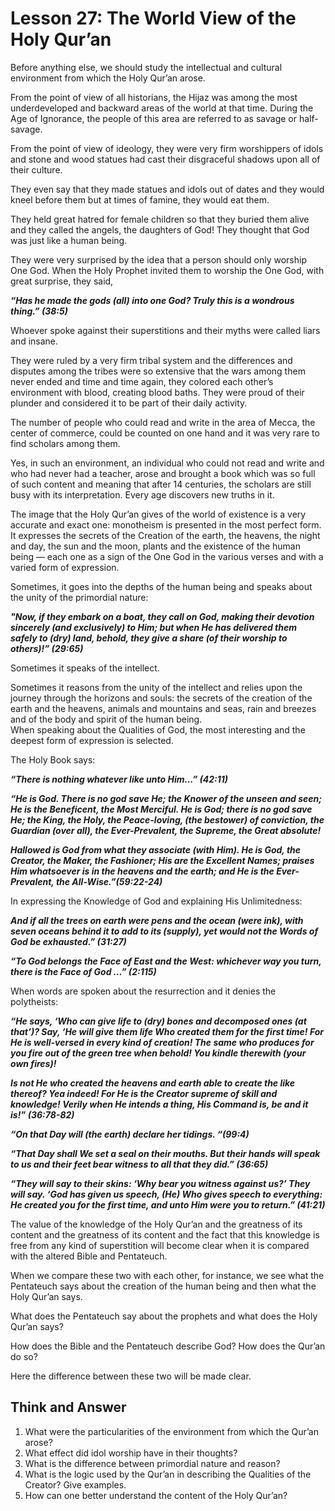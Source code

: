 Lesson 27: The World View of the Holy Qur’an
============================================

Before anything else, we should study the intellectual and cultural
environment from which the Holy Qur’an arose.

From the point of view of all historians, the Hijaz was among the most
underdeveloped and backward areas of the world at that time. During the
Age of Ignorance, the people of this area are referred to as savage or
half-savage.

From the point of view of ideology, they were very firm worshippers of
idols and stone and wood statues had cast their disgraceful shadows upon
all of their culture.

They even say that they made statues and idols out of dates and they
would kneel before them but at times of famine, they would eat them.

They held great hatred for female children so that they buried them
alive and they called the angels, the daughters of God! They thought
that God was just like a human being.

They were very surprised by the idea that a person should only worship
One God. When the Holy Prophet invited them to worship the One God, with
great surprise, they said,

***“Has he made the gods (all) into one God? Truly this is a wondrous
thing.” (38:5)***

Whoever spoke against their superstitions and their myths were called
liars and insane.

They were ruled by a very firm tribal system and the differences and
disputes among the tribes were so extensive that the wars among them
never ended and time and time again, they colored each other’s
environment with blood, creating blood baths. They were proud of their
plunder and considered it to be part of their daily activity.

The number of people who could read and write in the area of Mecca, the
center of commerce, could be counted on one hand and it was very rare to
find scholars among them.

Yes, in such an environment, an individual who could not read and write
and who had never had a teacher, arose and brought a book which was so
full of such content and meaning that after 14 centuries, the scholars
are still busy with its interpretation. Every age discovers new truths
in it.

The image that the Holy Qur’an gives of the world of existence is a very
accurate and exact one: monotheism is presented in the most perfect
form. It expresses the secrets of the Creation of the earth, the
heavens, the night and day, the sun and the moon, plants and the
existence of the human being — each one as a sign of the One God in the
various verses and with a varied form of expression.

Sometimes, it goes into the depths of the human being and speaks about
the unity of the primordial nature:

***"Now, if they embark on a boat, they call on God, making their
devotion sincerely (and exclusively) to Him; but when He has delivered
them safely to (dry) land, behold, they give a share (of their worship
to others)!” (29:65)***

Sometimes it speaks of the intellect.

Sometimes it reasons from the unity of the intellect and relies upon the
journey through the horizons and souls: the secrets of the creation of
the earth and the heavens, animals and mountains and seas, rain and
breezes and of the body and spirit of the human being.  
 When speaking about the Qualities of God, the most interesting and the
deepest form of expression is selected.

The Holy Book says:

***“There is nothing whatever like unto Him...” (42:11)***

***“He is God. There is no god save He; the Knower of the unseen and
seen; He is the Beneficent, the Most Merciful. He is God; there is no
god save He; the King, the Holy, the Peace-loving, (the bestower) of
conviction, the Guardian (over all), the Ever-Prevalent, the Supreme,
the Great absolute!***

***Hallowed is God from what they associate (with Him). He is God, the
Creator, the Maker, the Fashioner; His are the Excellent Names; praises
Him whatsoever is in the heavens and the earth; and He is the
Ever-Prevalent, the All-Wise.”(59:22-24)***

In expressing the Knowledge of God and explaining His Unlimitedness:

***And if all the trees on earth were pens and the ocean (were ink),
with seven oceans behind it to add to its (supply), yet would not the
Words of God be exhausted.” (31:27)***

***“To God belongs the Face of East and the West: whichever way you
turn, there is the Face of God …” (2:115)***

When words are spoken about the resurrection and it denies the
polytheists:

***“He says, ‘Who can give life to (dry) bones and decomposed ones (at
that’)? Say, ‘He will give them life Who created them for the first
time! For He is well-versed in every kind of creation! The same who
produces for you fire out of the green tree when behold! You kindle
therewith (your own fires)!***

***Is not He who created the heavens and earth able to create the like
thereof? Yea indeed! For He is the Creator supreme of skill and
knowledge! Verily when He intends a thing, His Command is, be and it
is!” (36:78-82)***

***“On that Day will (the earth) declare her tidings. “(99:4)***

***“That Day shall We set a seal on their mouths. But their hands will
speak to us and their feet bear witness to all that they did.”
(36:65)***

***“They will say to their skins: ‘Why bear you witness against us?’
They will say. ‘God has given us speech, (He) Who gives speech to
everything: He created you for the first time, and unto Him were you to
return.” (41:21)***

The value of the knowledge of the Holy Qur’an and the greatness of its
content and the greatness of its content and the fact that this
knowledge is free from any kind of superstition will become clear when
it is compared with the altered Bible and Pentateuch.

When we compare these two with each other, for instance, we see what the
Pentateuch says about the creation of the human being and then what the
Holy Qur’an says.

What does the Pentateuch say about the prophets and what does the Holy
Qur’an says?

How does the Bible and the Pentateuch describe God? How does the Qur’an
do so?

Here the difference between these two will be made clear.

Think and Answer
----------------

1. What were the particularities of the environment from which the
Qur’an arose?  
 2. What effect did idol worship have in their thoughts?  
 3. What is the difference between primordial nature and reason?  
 4. What is the logic used by the Qur’an in describing the Qualities of
the Creator? Give examples.  
 5. How can one better understand the content of the Holy Qur’an?


